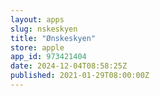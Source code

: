 ```yaml
---
layout: apps
slug: nskeskyen
title: "Ønskeskyen"
store: apple
app_id: 973421404
date: 2024-12-04T08:58:25Z
published: 2021-01-29T08:00:00Z
---
```

